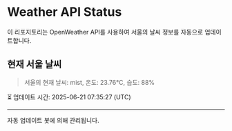 
# Weather API Status

이 리포지토리는 OpenWeather API를 사용하여 서울의 날씨 정보를 자동으로 업데이트합니다.

## 현재 서울 날씨
> 서울의 현재 날씨: mist, 온도: 23.76°C, 습도: 88%

⏳ 업데이트 시간: 2025-06-21 07:35:27 (UTC)

---
자동 업데이트 봇에 의해 관리됩니다.
